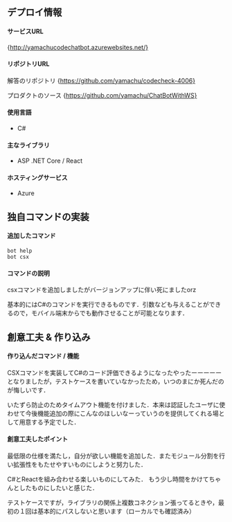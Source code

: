 ## デプロイ情報
#### サービスURL
{http://yamachucodechatbot.azurewebsites.net/}

#### リポジトリURL
解答のリポジトリ
{https://github.com/yamachu/codecheck-4006}

プロダクトのソース
{https://github.com/yamachu/ChatBotWithWS}

#### 使用言語
- C#

#### 主なライブラリ
- ASP .NET Core / React

####  ホスティングサービス
- Azure

## 独自コマンドの実装
#### 追加したコマンド
```
bot help
bot csx
```

#### コマンドの説明
csxコマンドを追加しましたがバージョンアップに伴い死にましたorz

基本的にはC#のコマンドを実行できるものです．引数なども与えることができるので，モバイル端末からでも動作させることが可能となります．


## 創意工夫 & 作り込み
#### 作り込んだコマンド / 機能
CSXコマンドを実装してC#のコード評価できるようになったやったーーーーーとなりましたが，テストケースを書いていなかったため，いつのまにか死んだのが悔しいです．

いたずら防止のためタイムアウト機能を付けました．本来は認証したユーザに使わせて今後機能追加の際にこんなのほしいなーっていうのを提供してくれる場として用意する予定でした．

#### 創意工夫したポイント
最低限の仕様を満たし，自分が欲しい機能を追加した．またモジュール分割を行い拡張性をもたせやすいものにしようと努力した．

C#とReactを組み合わせる楽しいものにしてみた．
もう少し時間をかけてちゃんとしたものにしたいと感じた．

テストケースですが，ライブラリの関係上複数コネクション張ってるときや，最初の１回は基本的にパスしないと思います（ローカルでも確認済み）
